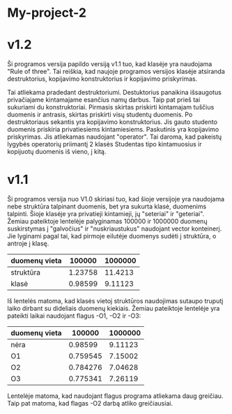 # My-project-2

# v1.2

Ši programos versija papildo versiją v1.1 tuo, kad klasėje yra naudojama "Rule of three". Tai reiškia, kad naujoje programos versijos klasėje atsiranda destruktorius, kopijavimo konstruktorius ir kopijavimo priskyrimas.

Tai atliekama pradedant destruktoriumi. Destuktorius panaikina išsaugotus privačiajame kintamajame esančius namų darbus. Taip pat prieš tai sukuriami du konstruktoriai. Pirmasis skirtas priskirti kintamajam tuščius duomenis ir antrasis, skirtas priskirti visų studentų duomenis. Po destruktoriaus sekantis yra kopijavimo konstruktorius. Jis gauto studento duomenis priskiria privatiesiems kintamiesiems. Paskutinis yra kopijavimo priskyrimas. Jis atliekamas naudojant "operator". Tai daroma, kad pakeistų lygybės operatorių priimantį 2 klasės Studentas tipo kintamuosius ir kopijuotų duomenis iš vieno, į kitą.





# v1.1

Ši programos versija nuo V1.0 skiriasi tuo, kad šioje versijoje yra naudojama nebe struktūra talpinant duomenis, bet yra sukurta klasė, duomenims talpinti. Šioje klasėje yra privatieji kintamieji, jų "seteriai" ir "geteriai". Žemiau pateiktoje lentelėje palyginamas 100000 ir 1000000 duomenų suskirstymas į "galvočius" ir "nuskriaustukus" naudojant vector konteinerį. Jie lyginami pagal tai, kad pirmoje eilutėje duomenys sudėti į struktūra, o antroje į klasę.




duomenų vieta  | 100000  | 1000000 |
---------------|----------|----------|
struktūra      | 1.23758  |  11.4213 |
klasė          | 0.98599  |  9.11123  |

Iš lentelės matoma, kad klasės vietoj struktūros naudojimas sutaupo truputį laiko dirbant su dideliais duomenų kiekiais. Žemiau pateiktoje lentelėje yra pateikti laikai naudojant flagus -O1, -O2 ir -O3:

duomenų vieta  | 100000  | 1000000 |
---------------|----------|----------|
nėra           | 0.98599  |  9.11123 |
O1             | 0.759545  |   7.15002 |
O2             |  0.784276  |   7.04628 |
O3             | 0.775341  |  7.26119  |

Lentelėje matoma, kad naudojant flagus programa atliekama daug greičiau. Taip pat matoma, kad flagas -O2 darbą atliko greičiausiai.
